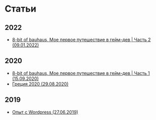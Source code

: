 # Статьи

## 2022
- [8-bit of bauhaus, Мое первое путешествие в гейм-дев | Часть 2 (09.01.2022)](./code/03.md)

## 2020

- [8-bit of bauhaus, Мое первое путешествие в гейм-дев | Часть 1 (15.09.2020)](./code/02.md)
- [Греция 2020 (29.08.2020)](./travel/01.md)

## 2019

- [Опыт с Wordpress (27.06.2019)](./code/01.md)
